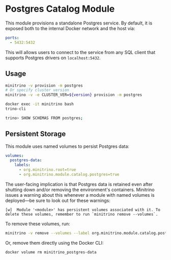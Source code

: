 # Postgres Catalog Module

This module provisions a standalone Postgres service. By default, it is exposed
both to the internal Docker network and the host via:

```yaml
ports:
  - 5432:5432
```

This will allows users to connect to the service from any SQL client that
supports Postgres drivers on `localhost:5432`.

## Usage

```sh
minitrino -v provision -m postgres
# Or specify cluster version
minitrino -v -e CLUSTER_VER=${version} provision -m postgres

docker exec -it minitrino bash 
trino-cli

trino> SHOW SCHEMAS FROM postgres;
```

## Persistent Storage

This module uses named volumes to persist Postgres data:

```yaml
volumes:
  postgres-data:
    labels:
      - org.minitrino.root=true
      - org.minitrino.module.catalog.postgres=true
```

The user-facing implication is that Postgres data is retained even after
shutting down and/or removing the environment's containers. Minitrino issues a
warning about this whenever a module with named volumes is deployed––be sure to
look out for these warnings:

```text
[w]  Module '<module>' has persistent volumes associated with it. To delete these volumes, remember to run `minitrino remove --volumes`.
```

To remove these volumes, run:

```sh
minitrino -v remove --volumes --label org.minitrino.module.catalog.postgres=true
```

Or, remove them directly using the Docker CLI:

```sh
docker volume rm minitrino_postgres-data
```
